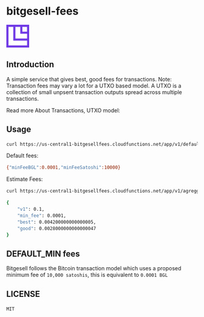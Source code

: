# bitgesell-fees

<img src="Icon.png" style="height: 60px;"/>

## Introduction

A simple service that gives best, good fees for  transactions. Note: Transaction fees may vary a lot for a UTXO based model. A UTXO is a collection of small unpsent transaction outputs spread across multiple transactions.

Read more About Transactions, UTXO model:

## Usage

```bash
curl https://us-central1-bitgesellfees.cloudfunctions.net/app/v1/default/fee
```

Default fees: 

```sh
{"minFeeBGL":0.0001,"minFeeSatoshi":10000}
```

Estimate Fees:

```sh
curl https://us-central1-bitgesellfees.cloudfunctions.net/app/v1/agreggate/fees
```

```sh
{
    "v1": 0.1,
    "min_fee": 0.0001,
    "best": 0.004200000000000005,
    "good": 0.0028000000000000047
}
```

## DEFAULT_MIN fees

Bitgesell follows the Bitcoin transaction model which uses a proposed minimum fee of `10,000 satoshis`, this is equivalent to `0.0001 BGL`

## LICENSE
`MIT`